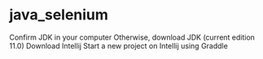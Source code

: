 # java_selenium
 Confirm JDK in your computer
 Otherwise, download JDK (current edition 11.0)
 Download Intellij
 Start a new project on Intellij using Graddle
